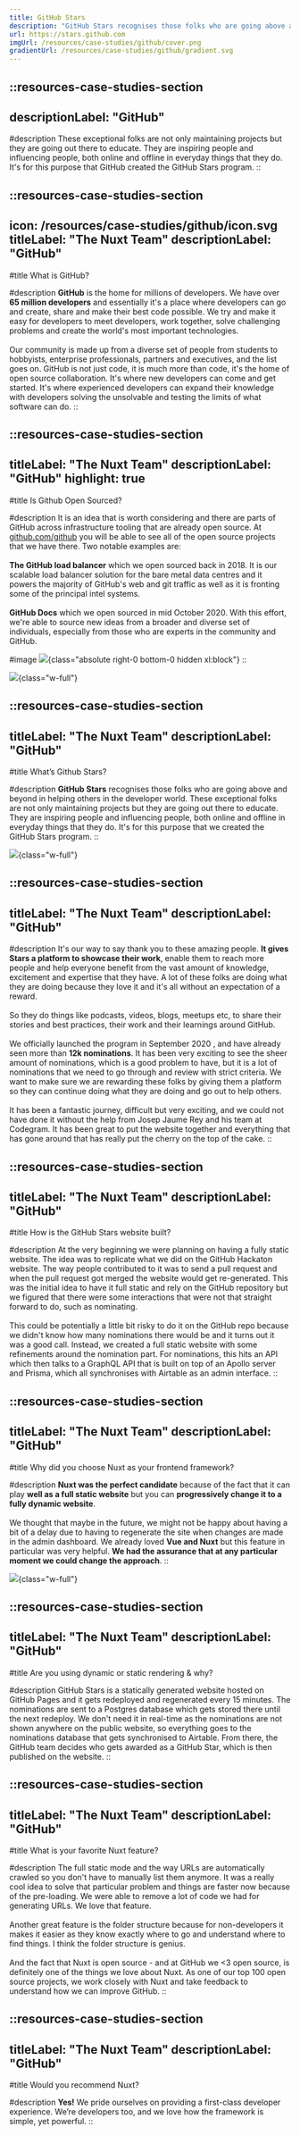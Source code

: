 ```yaml
---
title: GitHub Stars
description: "GitHub Stars recognises those folks who are going above and beyond in helping others in the developer world. These exceptional folks are not only maintaining projects but they are going out there to educate. They are inspiring people and influencing people, both online and offline in everyday things that they do. It's for this purpose that GitHub created the GitHub Stars program."
url: https://stars.github.com
imgUrl: /resources/case-studies/github/cover.png
gradientUrl: /resources/case-studies/github/gradient.svg
---
```


::resources-case-studies-section
---
descriptionLabel: "GitHub"
---

#description
These exceptional folks are not only maintaining projects but they are going out there to educate. They are inspiring people and influencing people, both online and offline in everyday things that they do. It's for this purpose that GitHub created the GitHub Stars program.
::

::resources-case-studies-section
---
icon: /resources/case-studies/github/icon.svg
titleLabel: "The Nuxt Team"
descriptionLabel: "GitHub"
---

#title
What is GitHub?

#description
**GitHub** is the home for millions of developers. We have over **65 million developers** and essentially it's a place where developers can go and create, share and make their best code possible. We try and make it easy for developers to meet developers, work together, solve challenging problems and create the world's most important technologies.
<br>
<br>
Our community is made up from a diverse set of people from students to hobbyists, enterprise professionals, partners and executives, and the list goes on. GitHub is not just code, it is much more than code, it's the home of open source collaboration. It's where new developers can come and get started. It's where experienced developers can expand their knowledge with developers solving the unsolvable and testing the limits of what software can do.
::

::resources-case-studies-section
---
titleLabel: "The Nuxt Team"
descriptionLabel: "GitHub"
highlight: true
---

#title
Is Github Open Sourced?

#description
It is an idea that is worth considering and there are parts of GitHub across infrastructure tooling that are already open source. At [github.com/github](https://github.com/github) you will be able to see all of the open source projects that we have there. Two notable examples are:
<br>
<br>
**The GitHub load balancer** which we open sourced back in 2018. It is our scalable load balancer solution for the bare metal data centres and it powers the majority of GitHub's web and git traffic as well as it is fronting some of the principal intel systems.
<br>
<br>
**GitHub Docs** which we open sourced in mid October 2020. With this effort, we're able to source new ideas from a broader and diverse set of individuals, especially from those who are experts in the community and GitHub.

#image
![](/resources/case-studies/github/illustration.svg){class="absolute right-0 bottom-0 hidden xl:block"}
::

![](/resources/case-studies/github/section1.png){class="w-full"}

::resources-case-studies-section
---
titleLabel: "The Nuxt Team"
descriptionLabel: "GitHub"
---

#title
What’s Github Stars?

#description
**GitHub Stars** recognises those folks who are going above and beyond in helping others in the developer world. These exceptional folks are not only maintaining projects but they are going out there to educate. They are inspiring people and influencing people, both online and offline in everyday things that they do. It's for this purpose that we created the GitHub Stars program.
::

![](/resources/case-studies/github/section2.png){class="w-full"}

::resources-case-studies-section
---
titleLabel: "The Nuxt Team"
descriptionLabel: "GitHub"
---

#description
It's our way to say thank you to these amazing people. **It gives Stars a platform to showcase their work**, enable them to reach more people and help everyone benefit from the vast amount of knowledge, excitement and expertise that they have. A lot of these folks are doing what they are doing because they love it and it's all without an expectation of a reward.
<br><br>
So they do things like podcasts, videos, blogs, meetups etc, to share their stories and best practices, their work and their learnings around GitHub.
<br><br>
We officially launched the program in September 2020 , and have already seen more than **12k nominations**. It has been very exciting to see the sheer amount of nominations, which is a good problem to have, but it is a lot of nominations that we need to go through and review with strict criteria. We want to make sure we are rewarding these folks by giving them a platform so they can continue doing what they are doing and go out to help others.
<br><br>
It has been a fantastic journey, difficult but very exciting, and we could not have done it without the help from Josep Jaume Rey and his team at Codegram. It has been great to put the website together and everything that has gone around that has really put the cherry on the top of the cake.
::

::resources-case-studies-section
---
titleLabel: "The Nuxt Team"
descriptionLabel: "GitHub"
---

#title
How is the GitHub Stars website built?

#description
At the very beginning we were planning on having a fully static website. The idea was to replicate what we did on the GitHub Hackaton website. The way people contributed to it was to send a pull request and when the pull request got merged the website would get re-generated. This was the initial idea to have it full static and rely on the GitHub repository but we figured that there were some interactions that were not that straight forward to do, such as nominating.
<br><br>
This could be potentially a little bit risky to do it on the GitHub repo because we didn't know how many nominations there would be and it turns out it was a good call. Instead, we created a full static website with some refinements around the nomination part. For nominations, this hits an API which then talks to a GraphQL API that is built on top of an Apollo server and Prisma, which all synchronises with Airtable as an admin interface.
::

::resources-case-studies-section
---
titleLabel: "The Nuxt Team"
descriptionLabel: "GitHub"
---

#title
Why did you choose Nuxt as your frontend framework?

#description
**Nuxt was the perfect candidate** because of the fact that it can play **well as a full static website** but you can **progressively change it to a fully dynamic website**.
<br><br>
We thought that maybe in the future, we might not be happy about having a bit of a delay due to having to regenerate the site when changes are made in the admin dashboard. We already loved **Vue and Nuxt** but this feature in particular was very helpful. **We had the assurance that at any particular moment we could change the approach**.
::

![](/resources/case-studies/github/section3.png){class="w-full"}

::resources-case-studies-section
---
titleLabel: "The Nuxt Team"
descriptionLabel: "GitHub"
---

#title
Are you using dynamic or static rendering & why?

#description
GitHub Stars is a statically generated website hosted on GitHub Pages and it gets redeployed and regenerated every 15 minutes. The nominations are sent to a Postgres database which gets stored there until the next redeploy. We don't need it in real-time as the nominations are not shown anywhere on the public website, so everything goes to the nominations database that gets synchronised to Airtable. From there, the GitHub team decides who gets awarded as a GitHub Star, which is then published on the website.
::

::resources-case-studies-section
---
titleLabel: "The Nuxt Team"
descriptionLabel: "GitHub"
---

#title
What is your favorite Nuxt feature?

#description
The full static mode and the way URLs are automatically crawled so you don't have to manually list them anymore. It was a really cool idea to solve that particular problem and things are faster now because of the pre-loading. We were able to remove a lot of code we had for generating URLs. We love that feature.
<br><br>
Another great feature is the folder structure because for non-developers it makes it easier as they know exactly where to go and understand where to find things. I think the folder structure is genius.
<br><br>
And the fact that Nuxt is open source - and at GitHub we <3 open source, is definitely one of the things we love about Nuxt. As one of our top 100 open source projects, we work closely with Nuxt and take feedback to understand how we can improve GitHub.
::

::resources-case-studies-section
---
titleLabel: "The Nuxt Team"
descriptionLabel: "GitHub"
---

#title
Would you recommend Nuxt?

#description
**Yes!** We pride ourselves on providing a first-class developer experience. We’re developers too, and we love how the framework is simple, yet powerful.
::
